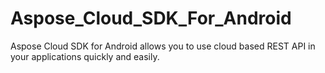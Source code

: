 Aspose_Cloud_SDK_For_Android
============================

Aspose Cloud SDK for Android allows you to use cloud based REST API in your applications quickly and easily. 